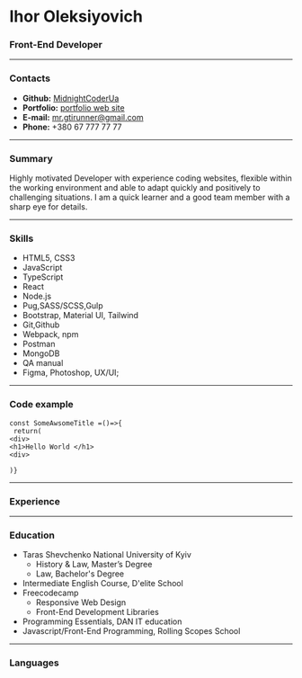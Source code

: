 # Ihor Oleksiyovich
### Front-End Developer

---
### Contacts
* **Github:** [MidnightCoderUa](https://github.com/MidnightCoderUa)
* **Portfolio:**  [portfolio web site](https://portfolio.io)
* **E-mail:** [mr.gtirunner@gmail.com](mr.gtirunner@gmail.com)
* **Phone:** +380 67 777 77 77

***
### Summary
Highly motivated Developer with experience coding websites, flexible within the working environment and able to adapt quickly and positively to challenging situations. I am a quick learner and a good team member with a sharp eye for details.

***
### Skills
* HTML5, CSS3
* JavaScript
* TypeScript
* React
* Node.js
* Pug,SASS/SCSS,Gulp
* Bootstrap, Material UI, Tailwind 
* Git,Github
* Webpack, npm
* Postman
* MongoDB
* QA manual
* Figma, Photoshop, UX/UI;

***
### Code example
```
const SomeAwsomeTitle =()=>{
 return(
<div>
<h1>Hello World </h1>
<div>

)}
```

***
### Experience


***
### Education
* Taras Shevchenko National University of Kyiv
  * History & Law, Master’s Degree
  * Law, Bachelor's Degree
* Intermediate English Course, D'elite School
* Freecodecamp
  * Responsive Web Design
  * Front-End Development Libraries
* Programming Essentials, DAN IT education
* Javascript/Front-End Programming, Rolling Scopes School

***
### Languages

